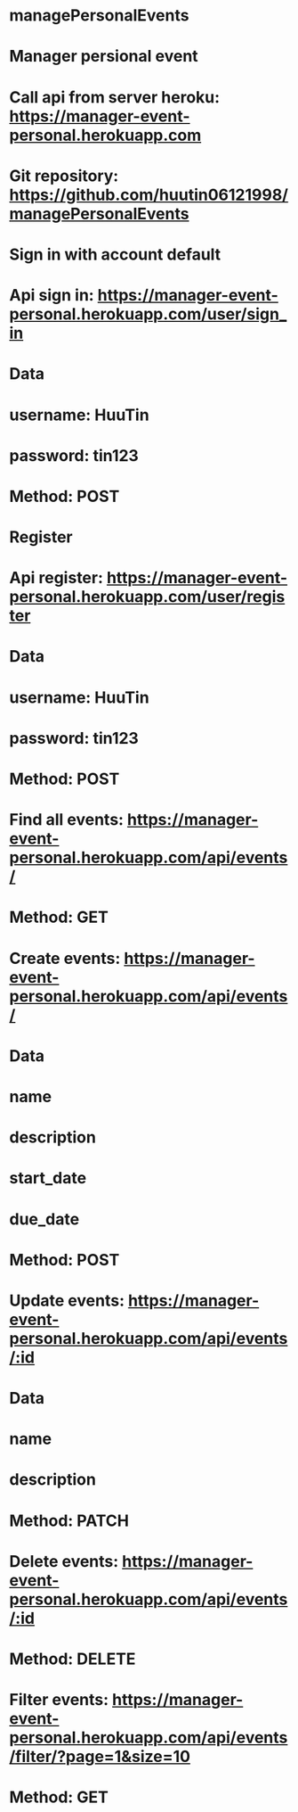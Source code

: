 # managePersonalEvents
# Manager persional event

# Call api from server heroku: https://manager-event-personal.herokuapp.com
# Git repository: https://github.com/huutin06121998/managePersonalEvents

# Sign in with account default
# Api sign in: https://manager-event-personal.herokuapp.com/user/sign_in
# Data
# username: HuuTin
# password: tin123
# Method: POST

# Register
# Api register: https://manager-event-personal.herokuapp.com/user/register
# Data
# username: HuuTin
# password: tin123
# Method: POST

# Find all events: https://manager-event-personal.herokuapp.com/api/events/
# Method: GET

# Create events: https://manager-event-personal.herokuapp.com/api/events/
# Data
# name
# description
# start_date
# due_date
# Method: POST

# Update events: https://manager-event-personal.herokuapp.com/api/events/:id
# Data
# name
# description
# Method: PATCH

# Delete events: https://manager-event-personal.herokuapp.com/api/events/:id
# Method: DELETE

# Filter events: https://manager-event-personal.herokuapp.com/api/events/filter/?page=1&size=10
# Method: GET
